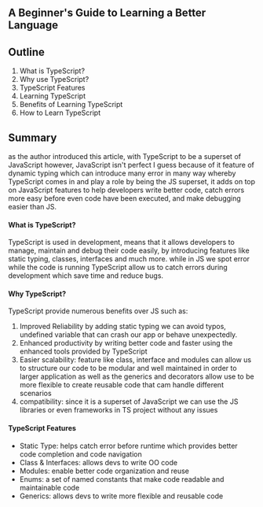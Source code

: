 ## A Beginner's Guide to Learning a Better Language

## Outline
1. What is TypeScript?
2. Why use TypeScript?
3. TypeScript Features
4. Learning TypeScript
5. Benefits of Learning TypeScript
6. How to Learn TypeScript

## Summary

as the author introduced this article, with TypeScript to be a superset of JavaScript however, JavaScript isn't perfect I guess because of it feature of dynamic typing which can introduce many error in many way whereby TypeScript comes in and play a role by being the JS superset, it adds on top on JavaScript features to help developers write better code, catch errors more easy before even code have been executed, and make debugging easier than JS. 

<h4 style="">What is TypeScript?</h4>
 TypeScript is used in development, means that it allows developers to manage, maintain and debug their code easily, by introducing features like static typing, classes, interfaces and much more. while in JS we spot error while the code is running TypeScript allow us to catch errors during development which save time and reduce bugs.

<h4 style="">Why TypeScript?</h4>
TypeScript provide numerous benefits over JS such as:

1. Improved Reliability by adding static typing we can avoid typos, undefined variable that can crash our app or behave unexpectedly.
2. Enhanced productivity by writing better code and faster using the enhanced tools provided by TypeScript
3. Easier scalability: feature like class, interface and modules can allow us to structure our code to be modular and well maintained in order to larger application as well as the generics and decorators allow use to be more flexible to create reusable code that cam handle different scenarios
4. compatibility: since it is a superset of JavaScript we can use the JS libraries or even frameworks in TS project without any issues

<h4 style="">TypeScript Features</h4>
<ul>
	<li>Static Type: helps catch error before runtime which provides better code completion and code navigation</li>
	<li>Class & Interfaces: allows devs to write OO code</li>
	<li>Modules: enable better code organization and reuse</li>
	<li>Enums: a set of named constants that make code readable and maintainable code</li>
	<li>Generics: allows devs to write more flexible and reusable code</li>
</ul>
